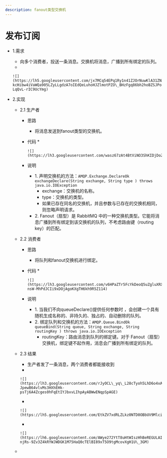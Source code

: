 ```yaml
---
description: fanout类型交换机
---
```


# 发布订阅

* 1.需求
  * 向多个消费者，投送一条消息。交换机将消息，广播到所有绑定的队列。
  *

      ![](https://lh5.googleusercontent.com/jx7MCq54EPq1Ry1n41ZJOrNuwKlA31ZN-kcHibw4iVaWQa905LZyLLgdzA7oIEdQeLuhoHJZlmotPZO\_BHzFgq86bh2hoBZSJPous4MuLEsUQ2OAu1mvyrbggMPZZF9MbMqhEOg-LqQvL-rIC9UcYmg)
* 2.实现
  * 2.1 生产者
    * 思路
      * 将消息发送到fanout类型的交换机。
    * 代码
      *

          ![](https://lh3.googleusercontent.com/wasz67zAt4BtViNO3ShKIDjDoZp5F473H\_S5lEWRlYTa71h3Qgou9CVuWlfK60JH9Hfwg61ZeEXMWw3dhjTixLkmL9g9oBiIMTnTDATttuib1HVyEDmpunmdgNRyfg3ag5iO2VX52OphhZGt6hjECpY)
    * 说明
      * 1\. 声明交换机的方法：`AMQP.Exchange.DeclareOk exchangeDeclare(String exchange, String type ) throws java.io.IOException`
        * exchange：交换机的名称。
        * type：交换机的类型。
        * 如果已存在同名的交换机，并且参数与已存在的交换机相同，则忽略声明请求。
      * 2\. Fanout（扇型）是 RabbitMQ 中的一种交换机类型。它能将消息广播到所有绑定到该交换机的队列，不考虑路由键（routing key）的匹配。
  * 2.2 消费者
    * 思路
      * 将队列和fanout交换机进行绑定。
    * 代码
      *

          ![](https://lh3.googleusercontent.com/v6HPaZTr5FcYkDeoQ5uZgluXRXDLIsG9CO7mSPlB9zSQe0ICLTu6utb1zJw1HUKIbkVWb4X6XdmhSY4vmk7OYVOOLiR4YjmcRZtf0iclLbYBs0KyQJo-nsW-MhPdJCIi9xDOjAgoKXgTH6kh9R5Z114)
    * 说明
      * 1\. 当我们不向queueDeclare()提供任何参数时 ，会创建一个具有随机生成名称的、非持久的、独占的、自动删除的队列。
      * 2\. 绑定队列和交换机的方法：`AMQP.Queue.BindOk queueBind(String queue, String exchange, String routingKey ) throws java.io.IOException`
        * routingKey：路由消息到队列的绑定键。对于 Fanout（扇型）交换机，绑定键不起作用，消息会广播到所有绑定的队列。
  * 2.3 结果
    * 生产者发了一条消息，两个消费者都能接收到
    *

        ![](https://lh3.googleusercontent.com/rJyOCL\_yq\_L28cTyoh5LhD6o4xA6MhfxlWKpiJVOuhiH9G9GlgsThC6fXZBRRG6b3ZNfOng7q9CgXKz7DnucLCi-JpewB64vlvMs3HXhEHk-psTj6A4Zcges0hFqEtIYJbxvLIhpAyABWwENqpSpAGE)
    *

        ![](https://lh5.googleusercontent.com/EtkZV7xdRLZLkz0NTD0OBbUV9MlciKGpqhKY02TLlREI\_7gRZF5cU6U\_7J0Vp30HAVJLB87I4rMsjSsn6kjOsXbpReovnTvNKDRfTAxisOW3kptmhfHq4b8S3cOvV2XPwdvjRRQw8\_XFtzTCBH\_9PRk)
    *

        ![](https://lh6.googleusercontent.com/AWye272YtT8uHtWIszHhBeREGULAIVj1X\_X0uL5jpcD3cInvFAC\_MzYR5\_BLeQry9tdX6qj3vVMgn3HuvOIYqjQXI\_wJWw-njRs-9Zv3Z4kRYWJWDGK1M75HaQ0cTElBI89xT5O9tgMcovXgH1U\_3GM)
  *
